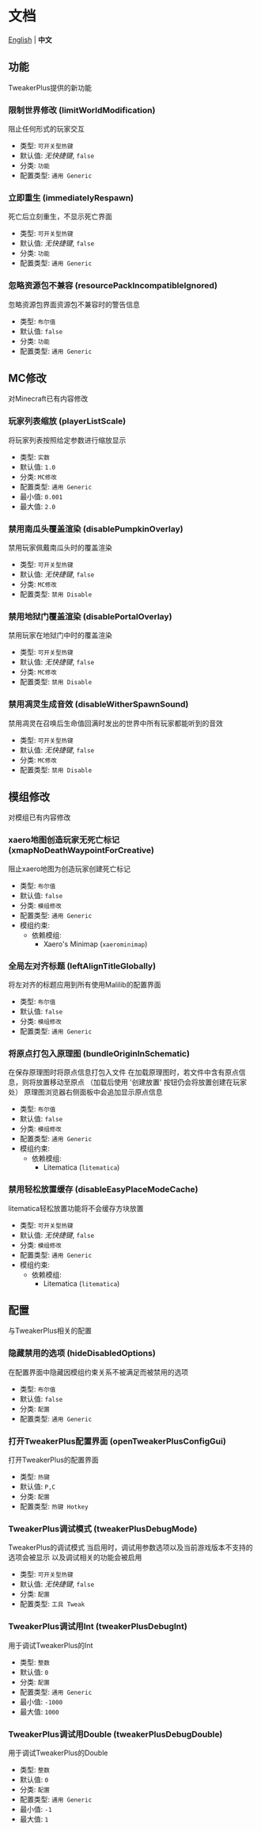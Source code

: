 # 文档

[English](document.md) | **中文**

## 功能

TweakerPlus提供的新功能

### 限制世界修改 (limitWorldModification)

阻止任何形式的玩家交互

 - 类型: `可开关型热键`
 - 默认值: *无快捷键*, `false`
 - 分类: `功能`
 - 配置类型: `通用 Generic`

### 立即重生 (immediatelyRespawn)

死亡后立刻重生，不显示死亡界面

 - 类型: `可开关型热键`
 - 默认值: *无快捷键*, `false`
 - 分类: `功能`
 - 配置类型: `通用 Generic`

### 忽略资源包不兼容 (resourcePackIncompatibleIgnored)

忽略资源包界面资源包不兼容时的警告信息

 - 类型: `布尔值`
 - 默认值: `false`
 - 分类: `功能`
 - 配置类型: `通用 Generic`

## MC修改

对Minecraft已有内容修改

### 玩家列表缩放 (playerListScale)

将玩家列表按照给定参数进行缩放显示

 - 类型: `实数`
 - 默认值: `1.0`
 - 分类: `MC修改`
 - 配置类型: `通用 Generic`
 - 最小值: `0.001`
 - 最大值: `2.0`

### 禁用南瓜头覆盖渲染 (disablePumpkinOverlay)

禁用玩家佩戴南瓜头时的覆盖渲染

 - 类型: `可开关型热键`
 - 默认值: *无快捷键*, `false`
 - 分类: `MC修改`
 - 配置类型: `禁用 Disable`

### 禁用地狱门覆盖渲染 (disablePortalOverlay)

禁用玩家在地狱门中时的覆盖渲染

 - 类型: `可开关型热键`
 - 默认值: *无快捷键*, `false`
 - 分类: `MC修改`
 - 配置类型: `禁用 Disable`

### 禁用凋灵生成音效 (disableWitherSpawnSound)

禁用凋灵在召唤后生命值回满时发出的世界中所有玩家都能听到的音效

 - 类型: `可开关型热键`
 - 默认值: *无快捷键*, `false`
 - 分类: `MC修改`
 - 配置类型: `禁用 Disable`

## 模组修改

对模组已有内容修改

### xaero地图创造玩家无死亡标记 (xmapNoDeathWaypointForCreative)

阻止xaero地图为创造玩家创建死亡标记

 - 类型: `布尔值`
 - 默认值: `false`
 - 分类: `模组修改`
 - 配置类型: `通用 Generic`
 - 模组约束:
   - 依赖模组:
     - Xaero's Minimap (`xaerominimap`)

### 全局左对齐标题 (leftAlignTitleGlobally)

将左对齐的标题应用到所有使用Malilib的配置界面

 - 类型: `布尔值`
 - 默认值: `false`
 - 分类: `模组修改`
 - 配置类型: `通用 Generic`

### 将原点打包入原理图 (bundleOriginInSchematic)

在保存原理图时将原点信息打包入文件
在加载原理图时，若文件中含有原点信息，则将放置移动至原点
（加载后使用 '创建放置' 按钮仍会将放置创建在玩家处）
原理图浏览器右侧面板中会追加显示原点信息

 - 类型: `布尔值`
 - 默认值: `false`
 - 分类: `模组修改`
 - 配置类型: `通用 Generic`
 - 模组约束:
   - 依赖模组:
     - Litematica (`litematica`)

### 禁用轻松放置缓存 (disableEasyPlaceModeCache)

litematica轻松放置功能将不会缓存方块放置

 - 类型: `可开关型热键`
 - 默认值: *无快捷键*, `false`
 - 分类: `模组修改`
 - 配置类型: `通用 Generic`
 - 模组约束:
   - 依赖模组:
     - Litematica (`litematica`)

## 配置

与TweakerPlus相关的配置

### 隐藏禁用的选项 (hideDisabledOptions)

在配置界面中隐藏因模组约束关系不被满足而被禁用的选项

 - 类型: `布尔值`
 - 默认值: `false`
 - 分类: `配置`
 - 配置类型: `通用 Generic`

### 打开TweakerPlus配置界面 (openTweakerPlusConfigGui)

打开TweakerPlus的配置界面

 - 类型: `热键`
 - 默认值: `P,C`
 - 分类: `配置`
 - 配置类型: `热键 Hotkey`

### TweakerPlus调试模式 (tweakerPlusDebugMode)

TweakerPlus的调试模式
当启用时，调试用参数选项以及当前游戏版本不支持的选项会被显示
以及调试相关的功能会被启用

 - 类型: `可开关型热键`
 - 默认值: *无快捷键*, `false`
 - 分类: `配置`
 - 配置类型: `工具 Tweak`

### TweakerPlus调试用Int (tweakerPlusDebugInt)

用于调试TweakerPlus的Int

 - 类型: `整数`
 - 默认值: `0`
 - 分类: `配置`
 - 配置类型: `通用 Generic`
 - 最小值: `-1000`
 - 最大值: `1000`

### TweakerPlus调试用Double (tweakerPlusDebugDouble)

用于调试TweakerPlus的Double

 - 类型: `整数`
 - 默认值: `0`
 - 分类: `配置`
 - 配置类型: `通用 Generic`
 - 最小值: `-1`
 - 最大值: `1`

